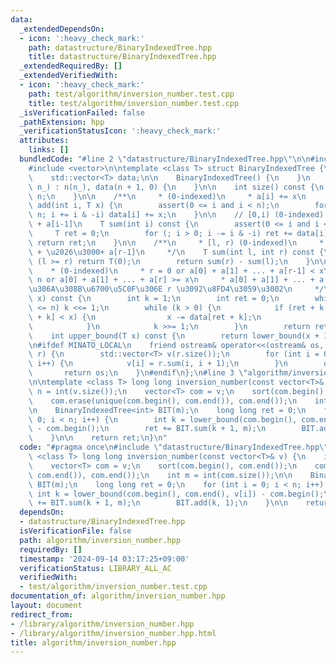```yaml
---
data:
  _extendedDependsOn:
  - icon: ':heavy_check_mark:'
    path: datastructure/BinaryIndexedTree.hpp
    title: datastructure/BinaryIndexedTree.hpp
  _extendedRequiredBy: []
  _extendedVerifiedWith:
  - icon: ':heavy_check_mark:'
    path: test/algorithm/inversion_number.test.cpp
    title: test/algorithm/inversion_number.test.cpp
  _isVerificationFailed: false
  _pathExtension: hpp
  _verificationStatusIcon: ':heavy_check_mark:'
  attributes:
    links: []
  bundledCode: "#line 2 \"datastructure/BinaryIndexedTree.hpp\"\n\n#include <cassert>\n\
    #include <vector>\n\ntemplate <class T> struct BinaryIndexedTree {\n    int n;\n\
    \    std::vector<T> data;\n\n    BinaryIndexedTree() {\n    }\n    BinaryIndexedTree(int\
    \ n_) : n(n_), data(n + 1, 0) {\n    }\n\n    int size() const {\n        return\
    \ n;\n    }\n\n    /**\n     * (0-indexed)\n     * a[i] += x\n     */\n    void\
    \ add(int i, T x) {\n        assert(0 <= i and i < n);\n        for (++i; i <=\
    \ n; i += i & -i) data[i] += x;\n    }\n\n    // [0,i) (0-indexed) a[0] + \u2026\
    \ + a[i-1]\n    T sum(int i) const {\n        assert(0 <= i and i <= n);\n   \
    \     T ret = 0;\n        for (; i > 0; i -= i & -i) ret += data[i];\n       \
    \ return ret;\n    }\n\n    /**\n     * [l, r) (0-indexed)\n     * @return a[l]\
    \ + \u2026\u3000+ a[r-1]\n     */\n    T sum(int l, int r) const {\n        if\
    \ (l >= r) return T(0);\n        return sum(r) - sum(l);\n    }\n\n    /**\n \
    \    * (0-indexed)\n     * r = 0 or a[0] + a[1] + ... + a[r-1] < x\n     * r =\
    \ n or a[0] + a[1] + ... + a[r] >= x\n     * a[0] + a[1] + ... + a[r] >= x \u3068\
    \u306A\u308B\u6700\u5C0F\u306E r \u3092\u8FD4\u3059\u3002\n     */\n    int lower_bound(T\
    \ x) const {\n        int k = 1;\n        int ret = 0;\n        while ((k << 1)\
    \ <= n) k <<= 1;\n        while (k > 0) {\n            if (ret + k <= n and data[ret\
    \ + k] < x) {\n                x -= data[ret + k];\n                ret += k;\n\
    \            }\n            k >>= 1;\n        }\n        return ret;\n    }\n\n\
    \    int upper_bound(T x) const {\n        return lower_bound(x + 1);\n    }\n\
    \n#ifdef MINATO_LOCAL\n    friend ostream& operator<<(ostream& os, const BinaryIndexedTree&\
    \ r) {\n        std::vector<T> v(r.size());\n        for (int i = 0; i < r.size();\
    \ i++) {\n            v[i] = r.sum(i, i + 1);\n        }\n        os << v;\n \
    \       return os;\n    }\n#endif\n};\n#line 3 \"algorithm/inversion_number.hpp\"\
    \n\ntemplate <class T> long long inversion_number(const vector<T>& v) {\n    int\
    \ n = int(v.size());\n    vector<T> com = v;\n    sort(com.begin(), com.end());\n\
    \    com.erase(unique(com.begin(), com.end()), com.end());\n    int m = int(com.size());\n\
    \n    BinaryIndexedTree<int> BIT(m);\n    long long ret = 0;\n    for (int i =\
    \ 0; i < n; i++) {\n        int k = lower_bound(com.begin(), com.end(), v[i])\
    \ - com.begin();\n        ret += BIT.sum(k + 1, m);\n        BIT.add(k, 1);\n\
    \    }\n\n    return ret;\n}\n"
  code: "#pragma once\n#include \"datastructure/BinaryIndexedTree.hpp\"\n\ntemplate\
    \ <class T> long long inversion_number(const vector<T>& v) {\n    int n = int(v.size());\n\
    \    vector<T> com = v;\n    sort(com.begin(), com.end());\n    com.erase(unique(com.begin(),\
    \ com.end()), com.end());\n    int m = int(com.size());\n\n    BinaryIndexedTree<int>\
    \ BIT(m);\n    long long ret = 0;\n    for (int i = 0; i < n; i++) {\n       \
    \ int k = lower_bound(com.begin(), com.end(), v[i]) - com.begin();\n        ret\
    \ += BIT.sum(k + 1, m);\n        BIT.add(k, 1);\n    }\n\n    return ret;\n}"
  dependsOn:
  - datastructure/BinaryIndexedTree.hpp
  isVerificationFile: false
  path: algorithm/inversion_number.hpp
  requiredBy: []
  timestamp: '2024-09-14 03:17:25+09:00'
  verificationStatus: LIBRARY_ALL_AC
  verifiedWith:
  - test/algorithm/inversion_number.test.cpp
documentation_of: algorithm/inversion_number.hpp
layout: document
redirect_from:
- /library/algorithm/inversion_number.hpp
- /library/algorithm/inversion_number.hpp.html
title: algorithm/inversion_number.hpp
---
```


